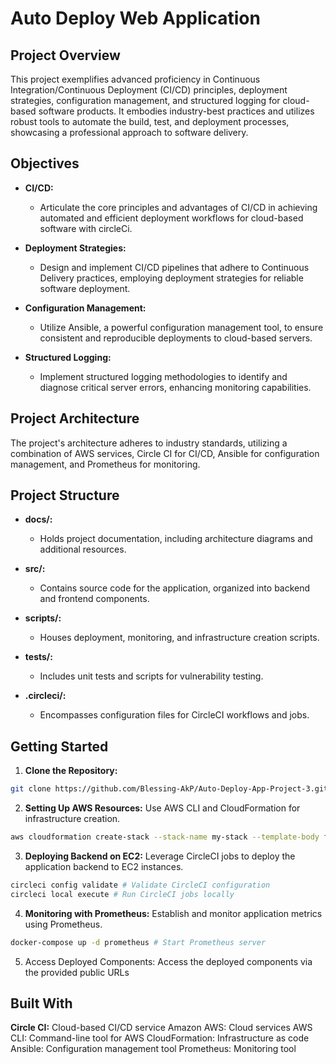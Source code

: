 # Auto Deploy Web Application
## Project Overview

This project exemplifies advanced proficiency in Continuous Integration/Continuous Deployment (CI/CD) principles, deployment strategies, configuration management, and structured logging for cloud-based software products. It embodies industry-best practices and utilizes robust tools to automate the build, test, and deployment processes, showcasing a professional approach to software delivery.

## Objectives

- **CI/CD:**
  - Articulate the core principles and advantages of CI/CD in achieving automated and efficient deployment workflows for cloud-based software with circleCi.

- **Deployment Strategies:**
  - Design and implement CI/CD pipelines that adhere to Continuous Delivery practices, employing deployment strategies for reliable software deployment.

- **Configuration Management:**
  - Utilize Ansible, a powerful configuration management tool, to ensure consistent and reproducible deployments to cloud-based servers.

- **Structured Logging:**
  - Implement structured logging methodologies to identify and diagnose critical server errors, enhancing monitoring capabilities.

## Project Architecture

The project's architecture adheres to industry standards, utilizing a combination of AWS services, Circle CI for CI/CD, Ansible for configuration management, and Prometheus for monitoring.

## Project Structure

- **docs/:**
  - Holds project documentation, including architecture diagrams and additional resources.

- **src/:**
  - Contains source code for the application, organized into backend and frontend components.

- **scripts/:**
  - Houses deployment, monitoring, and infrastructure creation scripts.

- **tests/:**
  - Includes unit tests and scripts for vulnerability testing.

- **.circleci/:**
  - Encompasses configuration files for CircleCI workflows and jobs.

## Getting Started

1. **Clone the Repository:**
```bash
git clone https://github.com/Blessing-AkP/Auto-Deploy-App-Project-3.git
```

2. **Setting Up AWS Resources:**
   Use AWS CLI and CloudFormation for infrastructure creation.
```bash
aws cloudformation create-stack --stack-name my-stack --template-body file://cloudformation_template.yaml
```

3. **Deploying Backend on EC2:**
   Leverage CircleCI jobs to deploy the application backend to EC2 instances.
```bash
circleci config validate # Validate CircleCI configuration
circleci local execute # Run CircleCI jobs locally
```

4. **Monitoring with Prometheus:**
   Establish and monitor application metrics using Prometheus.
```bash
docker-compose up -d prometheus # Start Prometheus server
```

5. Access Deployed Components:
    Access the deployed components via the provided public URLs

## Built With

**Circle CI:** Cloud-based CI/CD service
Amazon AWS: Cloud services
AWS CLI: Command-line tool for AWS
CloudFormation: Infrastructure as code
Ansible: Configuration management tool
Prometheus: Monitoring tool




